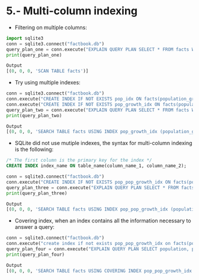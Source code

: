# 5.- Multi-column indexing

* Filtering on multiple columns:

```python
import sqlite3
conn = sqlite3.connect("factbook.db")
query_plan_one = conn.execute("EXPLAIN QUERY PLAN SELECT * FROM facts WHERE population > 1000000 AND population_growth < 0.05;").fetchall()
print(query_plan_one)

Output
[(0, 0, 0, 'SCAN TABLE facts')]
```

* Try using multiple indexes:

```python
conn = sqlite3.connect("factbook.db")
conn.execute("CREATE INDEX IF NOT EXISTS pop_idx ON facts(population_growth);")
conn.execute("CREATE INDEX IF NOT EXISTS pop_growth_idx ON facts(population_growth);")
query_plan_two = conn.execute("EXPLAIN QUERY PLAN SELECT * FROM facts WHERE population > 1000000 AND population_growth < 0.05;").fetchall()
print(query_plan_two)

Output
[(0, 0, 0, 'SEARCH TABLE facts USING INDEX pop_growth_idx (population_growth<?)')]
```

* SQLite did not use mutiple indexes, the syntax for multi-column indexing is the following:

```SQL
/* The first column is the primary key for the index */
CREATE INDEX index_name ON table_name(column_name_1, column_name_2);
```
```python
conn = sqlite3.connect("factbook.db")
conn.execute("CREATE INDEX IF NOT EXISTS pop_pop_growth_idx ON facts(population, population_growth);")
query_plan_three = conn.execute("EXPLAIN QUERY PLAN SELECT * FROM facts WHERE population > 1000000 AND population_growth < 0.05;").fetchall()
print(query_plan_three)

Output
[(0, 0, 0, 'SEARCH TABLE facts USING INDEX pop_pop_growth_idx (population>?)')]
```

* Covering index, when an index contains all the information necessary to answer a query:

```python
conn = sqlite3.connect("factbook.db")
conn.execute("create index if not exists pop_pop_growth_idx on facts(population, population_growth);")
query_plan_four = conn.execute("EXPLAIN QUERY PLAN SELECT population, population_growth FROM facts WHERE population > 1000000 AND population_growth < 0.05;").fetchall()
print(query_plan_four)

Output
[(0, 0, 0, 'SEARCH TABLE facts USING COVERING INDEX pop_pop_growth_idx (population>?)')]
```
